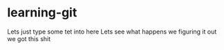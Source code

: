 # learning-git

Lets just type some tet into here 
Lets see what happens we figuring it out 
we got this shit